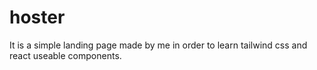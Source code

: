 # hoster
It is a simple landing page made by me in order to learn tailwind css and react useable components.
